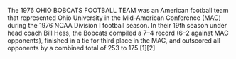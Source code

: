 The 1976 OHIO BOBCATS FOOTBALL TEAM was an American football team that represented Ohio University in the Mid-American Conference (MAC) during the 1976 NCAA Division I football season. In their 19th season under head coach Bill Hess, the Bobcats compiled a 7–4 record (6–2 against MAC opponents), finished in a tie for third place in the MAC, and outscored all opponents by a combined total of 253 to 175.[1][2]
